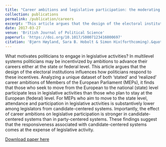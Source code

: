 ```yaml
---
title: "Career ambitions and legislative participation: the moderating effect of electoral institutions"
collection: publications
permalink: /publication/careers
excerpt: 'This article argues that the design of the electoral institutions influences how politicians respond to career incentives.'
date: 2017-03-27
venue: 'British Journal of Political Science'
paperurl: 'https://doi.org/10.1017/S0007123416000697'
citation: 'Bjørn Høyland, Sara B. Hobolt & Simon Hix(forthcoming).&quot;Career Ambitions and Legislative Participation: The Moderating Effect of Electoral Institutions .&quot;<i>British Journal of Political Science</i>. online version'
---
```

What motivates politicians to engage in legislative activities? In multilevel systems politicians may be incentivized by ambitions to advance their careers either at the state or federal level. This article argues that the design of the electoral institutions influences how politicians respond to these incentives. Analyzing a unique dataset of both ‘stated’ and ‘realized’ career ambitions of Members of the European Parliament (MEPs), it finds that those who seek to move from the European to the national (state) level participate less in legislative activities than those who plan to stay at the European (federal) level. For MEPs who aim to move to the state level, attendance and participation in legislative activities is substantively lower among legislators from candidate-centered systems. Importantly, the effect of career ambitions on legislative participation is stronger in candidate-centered systems than in party-centered systems. These findings suggest that the responsiveness associated with candidate-centered systems comes at the expense of legislative activity.

[Download paper here](https://www.cambridge.org/core/journals/british-journal-of-political-science/article/career-ambitions-and-legislative-participation-the-moderating-effect-of-electoral-institutions/98DE2D21AAB41BADF9BB4F4F3CC89B93/share/7e337b67a921f624be40bf6a654e1af028b86121)
